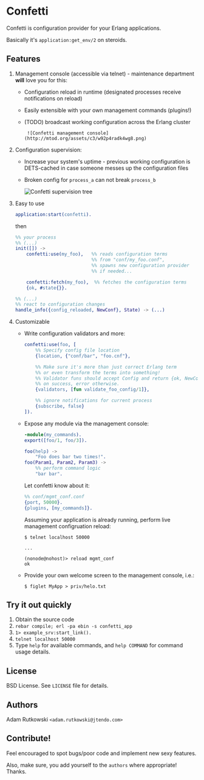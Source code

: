 Confetti
========

Confetti is configuration provider for your Erlang applications.

Basically it's `application:get_env/2` on steroids.

Features
--------

1. Management console (accessible via telnet) - maintenance department **will** love
you for this:

    * Configuration reload in runtime (designated processes receive notifications on reload)
    * Easily extensible with your own management commands (plugins!)
    * (TODO) broadcast working configuration across the Erlang cluster

           ![Confetti management console](http://mtod.org/assets/c3/w92p4radk4wg8.png)

2. Configuration supervision:

   * Increase your system's uptime - previous working configuration is
     DETS-cached in case someone messes up the configuration files
   * Broken config for ``process_a`` can not break ``process_b``

       ![Confetti supervision tree](http://mtod.org/assets/83/n4jtwvai8s4ck.png)

3. Easy to use

    ```erlang
    application:start(confetti).
    ```

    then

    ```erlang
    %% your process
    %% (...)
    init([]) ->
        confetti:use(my_foo),   %% reads configuration terms
                                %% from "conf/my_foo.conf",
                                %% spawns new configuration provider
                                %% if needed...

        confetti:fetch(my_foo),  %% fetches the configuration terms
        {ok, #state{}}.

    %% (...)
    %% react to configuration changes
    handle_info({config_reloaded, NewConf}, State) -> (...)
    ```

4. Customizable

    * Write configuration validators and more:

        ```erlang
        confetti:use(foo, [
            %% Specify config file location
            {location, {"conf/bar", "foo.cnf"},

            %% Make sure it's more than just correct Erlang term
            %% or even transform the terms into something!
            %% Validator funs should accept Config and return {ok, NewConf}
            %% on success, error otherwise.
            {validators, [fun validate_foo_config/1]},

            %% ignore notifications for current process
            {subscribe, false}
        ]).
        ```

    * Expose any module via the management console:

        ```erlang
        -module(my_commands).
        export([foo/1, foo/3]).

        foo(help) ->
            "Foo does bar two times!".
        foo(Param1, Param2, Param3) ->
            %% perform command logic
            "bar bar".
        ```

        Let confetti know about it:

        ```erlang
        %% conf/mgmt_conf.conf
        {port, 50000}.
        {plugins, [my_commands]}.
        ```

        Assuming your application is already running,
        perform live management configruation reload:

        ```
        $ telnet localhost 50000

        ...

        (nonode@nohost)> reload mgmt_conf
        ok
        ```

    * Provide your own welcome screen to the management console, i.e.:

        ```
        $ figlet MyApp > priv/helo.txt
        ```

Try it out quickly
------------------

1. Obtain the source code
2. `rebar compile; erl -pa ebin -s confetti_app`
3. `1> example_srv:start_link().`
3. `telnet localhost 50000`
4. Type `help` for available commands, and `help COMMAND` for command usage
   details.


License
-------

BSD License.
See `LICENSE` file for details.


Authors
-------
Adam Rutkowski `<adam.rutkowski@jtendo.com>`


Contribute!
-----------
Feel encouraged to spot bugs/poor code and implement new sexy features.

Also, make sure, you add yourself to the ``authors`` where appropriate!
Thanks.


